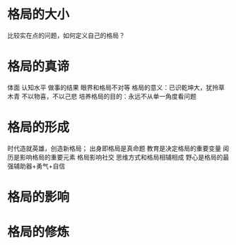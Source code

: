 # 格局的大小
比较实在点的问题，如何定义自己的格局？
# 格局的真谛
体面
认知水平
做事的结果
眼界和格局不对等
格局的意义：已识乾坤大，犹拎草木青
不以物喜，不以己悲
培养格局的目的：永远不从单一角度看问题
# 格局的形成
时代造就英雄，创造新格局；
出身即格局是真命题
教育是决定格局的重要变量
阅历是影响格局的重要元素
格局影响社交
思维方式和格局相辅相成
野心是格局的最强辅助器+勇气+自信

# 格局的影响
# 格局的修炼